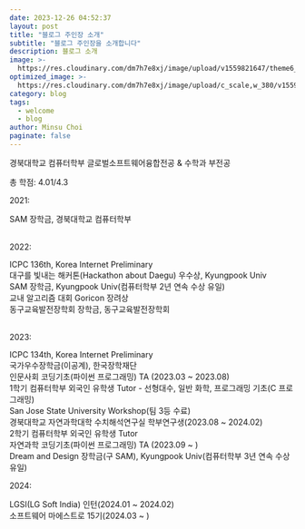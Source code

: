 ```yaml
---
date: 2023-12-26 04:52:37
layout: post
title: "블로그 주인장 소개"
subtitle: "블로그 주인장을 소개합니다"
description: 블로그 소개
image: >-
  https://res.cloudinary.com/dm7h7e8xj/image/upload/v1559821647/theme6_qeeojf.jpg
optimized_image: >-
  https://res.cloudinary.com/dm7h7e8xj/image/upload/c_scale,w_380/v1559821647/theme6_qeeojf.jpg
category: blog
tags:
  - welcome
  - blog
author: Minsu Choi
paginate: false
---
```


경북대학교 컴퓨터학부 글로벌소프트웨어융합전공 & 수학과 부전공

총 학점: 4.01/4.3

2021:

SAM 장학금, 경북대학교 컴퓨터학부<br><br>

2022:

ICPC 136th, Korea Internet Preliminary<br>
대구를 빛내는 해커톤(Hackathon about Daegu) 우수상, Kyungpook Univ<br>
SAM 장학금, Kyungpook Univ(컴퓨터학부 2년 연속 수상 유일)<br>
교내 알고리즘 대회 Goricon 장려상<br>
동구교육발전장학회 장학금, 동구교육발전장학회<br><br>

2023:

ICPC 134th, Korea Internet Preliminary<br>
국가우수장학금(이공계), 한국장학재단<br>
인문사회 코딩기초(파이썬 프로그래밍) TA (2023.03 ~ 2023.08)<br>
1학기 컴퓨터학부 외국인 유학생 Tutor - 선형대수, 일반 화학, 프로그래밍 기초(C 프로그래밍)<br>
San Jose State University Workshop(팀 3등 수료)<br>
경북대학교 자연과학대학 수치해석연구실 학부연구생(2023.08 ~ 2024.02)<br>
2학기 컴퓨터학부 외국인 유학생 Tutor<br>
자연과학 코딩기초(파이썬 프로그래밍) TA (2023.09 ~ )<br>
Dream and Design 장학금(구 SAM), Kyungpook Univ(컴퓨터학부 3년 연속 수상 유일)<br>

2024:

LGSI(LG Soft India) 인턴(2024.01 ~ 2024.02)<br>
소프트웨어 마에스트로 15기(2024.03 ~ )<br>
